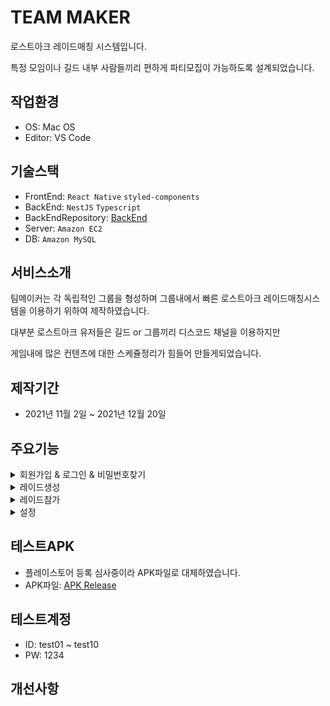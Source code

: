 # TEAM MAKER

로스트아크 레이드매칭 시스템입니다.

특정 모임이나 길드 내부 사람들끼리 편하게 파티모집이 가능하도록 설계되었습니다.

 
## 작업환경

- OS: Mac OS
- Editor: VS Code


## 기술스택

- FrontEnd: <code>React Native</code> <code>styled-components</code>
- BackEnd: <code>NestJS</code> <code>Typescript</code>
- BackEndRepository: [BackEnd][BackLink]
- Server: <code>Amazon EC2</code>
- DB: <code>Amazon MySQL</code>

## 서비스소개

팀메이커는 각 독립적인 그룹을 형성하며 그룹내에서 빠른 로스트아크 레이드매칭시스템을 이용하기 위하여 제작하였습니다.

대부분 로스트아크 유저들은 길드 or 그룹끼리 디스코드 채널을 이용하지만

게임내에 많은 컨텐츠에 대한 스케쥴정리가 힘들어 만들게되었습니다.


## 제작기간

- 2021년 11월 2일 ~ 2021년 12월 20일


## 주요기능

<details markdown="1">
<summary>회원가입 & 로그인 & 비밀번호찾기</summary>

<br/>
<img src="/src/readme/login.png" width="288px" height="592px"></img>
<img src="/src/readme/signup.png" width="288px" height="592px"></img>
<img src="/src/readme/password.png" width="288px" height="592px"></img>

</details>
<details markdown="1">
<summary>레이드생성</summary>

<br/>
<img src="/src/readme/raidoption.png" width="288px" height="592px"></img>
<img src="/src/readme/raidset1.png" width="288px" height="592px"></img>
<img src="/src/readme/raidset2.png" width="288px" height="592px"></img>

</details>
<details markdown="1">
<summary>레이드참가</summary>

<br/>
<img src="/src/readme/raidlist.png" width="288px" height="592px"></img>
<img src="/src/readme/raidinfo.png" width="288px" height="592px"></img>

</details>
<details markdown="1">
<summary>설정</summary>

<br/>
<img src="/src/readme/setmenu.png" width="288px" height="592px"></img>
<img src="/src/readme/setting.png" width="288px" height="592px"></img>
<img src="/src/readme/question.png" width="288px" height="592px"></img>

</details>

## 테스트APK
- 플레이스토어 등록 심사중이라 APK파일로 대체하였습니다.
- APK파일: [APK Release][apklink]

## 테스트계정
- ID: test01 ~ test10
- PW: 1234

## 개선사항

[BackLink]: https://github.com/JamesSleep/team-maker-backend "Go Back"
[apklink]: https://drive.google.com/drive/folders/1A-Bn0iCmdYqxV70NjDVcDSDTobYH4yGO?usp=sharing
